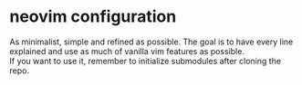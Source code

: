 # neovim configuration

As minimalist, simple and refined as possible. The goal is to have every line explained and use as much of vanilla vim features as possible.  
If you want to use it, remember to initialize submodules after cloning the repo.
